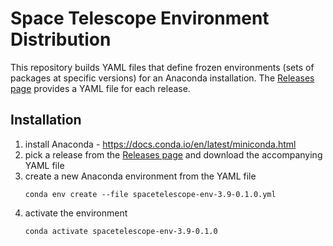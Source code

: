 # Space Telescope Environment Distribution

This repository builds YAML files that define frozen environments (sets of packages at specific versions) for an
Anaconda installation. The [Releases page](https://github.com/spacetelescope/spacetelescope-env-distribution/releases)
provides a YAML file for each release.

## Installation

1. install Anaconda - https://docs.conda.io/en/latest/miniconda.html
2. pick a release from the [Releases page](https://github.com/spacetelescope/spacetelescope-env-distribution/releases)
   and download the accompanying YAML file
3. create a new Anaconda environment from the YAML file
   ```shell
   conda env create --file spacetelescope-env-3.9-0.1.0.yml
   ```
4. activate the environment
   ```shell
   conda activate spacetelescope-env-3.9-0.1.0
   ```